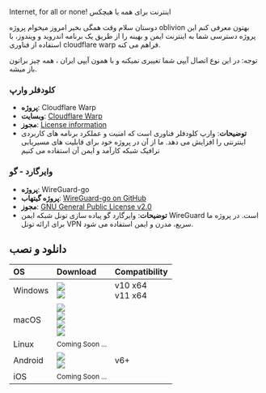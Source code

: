 Internet, for all or none!
اینترنت برای همه یا هیچکس

دوستان سلام وقت همگی بخیر
امروز میخوام پروژه oblivion بهتون معرفی کنم
این پروژه دسترسی شما به اینترنت ایمن و بهینه را از طریق یک برنامه اندروید و ویندوز، با استفاده از فناوری cloudflare warp فراهم می کنه.

توجه:
در این نوع اتصال آیپی شما تغییری نمیکنه و با همون آیپی ایران ، همه چیز براتون باز میشه.


### کلودفلر وارپ

- **پروژه**: Cloudflare Warp
- **وبسایت**: [Cloudflare Warp](https://www.cloudflare.com/products/warp/)
- **مجوز**: [License information](https://www.cloudflare.com/application/terms/)
- **توضیحات**: وارپ کلودفلر فناوری است که امنیت و عملکرد برنامه های کاربردی اینترنتی را افزایش می دهد. ما از آن در پروژه خود برای قابلیت های مسیریابی ترافیک شبکه کارآمد و ایمن آن استفاده می کنیم

### وایرگارد - گو

- **پروژه**: WireGuard-go
- **پروژه گیتهاب**: [WireGuard-go on GitHub](https://github.com/WireGuard/wireguard-go)
- **مجوز**: [GNU General Public License v2.0](https://github.com/WireGuard/wireguard-go/blob/master/COPYING)
- **توضیحات**: وایرگارد گو پیاده سازی تونل شبکه ایمن WireGuard است. در پروژه ما برای ارائه تونل VPN سریع، مدرن و ایمن استفاده می شود.

## دانلود و نصب

<div align=left>
<table>
    <thead align=left>
        <tr>
            <th>OS</th>
            <th>Download</th>
            <th>Compatibility</th>
        </tr>
    </thead>
    <tbody align=left>
        <tr>
            <td>Windows</td>
            <td>
                <a href="https://github.com/bepass-org/oblivion-desktop/releases"><img src="https://img.shields.io/badge/Setup-x64-2d7d9a.svg?logo=windows"></a><br>
                <a href="https://github.com/bepass-org/oblivion-desktop/releases"><img src="https://img.shields.io/badge/Portable-x64-67b7d1.svg?logo=windows"></a>
            </td>
            <td>
                v10 x64<br>
                v11 x64
            </td>
        </tr>
        <tr>
            <td>macOS</td>
            <td>
                <a href="https://github.com/bepass-org/oblivion-desktop/releases"><img src="https://img.shields.io/badge/DMG-arm64-ea005e.svg?logo=apple"></a><br>
                <a href="https://github.com/bepass-org/oblivion-desktop/releases"><img src="https://img.shields.io/badge/DMG-x64-ea005e.svg?logo=apple"></a><br>
                <a href="https://github.com/bepass-org/oblivion-desktop/releases"><img src="https://img.shields.io/badge/PKG-arm64-bc544b.svg?logo=apple" /></a><br>
                <a href="https://github.com/bepass-org/oblivion-desktop/releases"><img src="https://img.shields.io/badge/PKG-x64-bc544b.svg?logo=apple" /></a><br>
            </td>
            <td></td>
        </tr>
        <tr>
            <td>Linux</td>
            <td>                
                <small>Coming Soon ...</small>
            </td>
            <td></td>
        </tr>
        <tr>
        <td>Android</td>
            <td>
                <a href="https://github.com/bepass-org/oblivion/releases/latest"><img src="https://img.shields.io/badge/APK-Universal-044d29.svg?logo=android"></a><br>
<a href="https://play.google.com/store/apps/details?id=org.bepass.oblivion"><img src="https://img.shields.io/badge/APK-Universal-044d29.svg?logo=googleplay"></a>
            </td>
            <td>v6+</td>
        </tr>
        <tr>
            <td>iOS</td>
            <td>
                <small>Coming Soon ...</small>
            </td>
            <td></td>
        </tr>
    </tbody>
</table>
</div>

